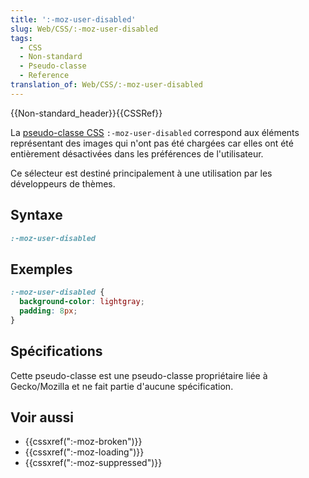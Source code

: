 ```yaml
---
title: ':-moz-user-disabled'
slug: Web/CSS/:-moz-user-disabled
tags:
  - CSS
  - Non-standard
  - Pseudo-classe
  - Reference
translation_of: Web/CSS/:-moz-user-disabled
---
```

{{Non-standard_header}}{{CSSRef}}

La [pseudo-classe CSS](/fr/docs/Web/CSS/Pseudo-classes) `:-moz-user-disabled` correspond aux éléments représentant des images qui n'ont pas été chargées car elles ont été entièrement désactivées dans les préférences de l'utilisateur.

Ce sélecteur est destiné principalement à une utilisation par les développeurs de thèmes.

## Syntaxe

```css
:-moz-user-disabled
```

## Exemples

```css
:-moz-user-disabled {
  background-color: lightgray;
  padding: 8px;
}
```

## Spécifications

Cette pseudo-classe est une pseudo-classe propriétaire liée à Gecko/Mozilla et ne fait partie d'aucune spécification.

## Voir aussi

- {{cssxref(":-moz-broken")}}
- {{cssxref(":-moz-loading")}}
- {{cssxref(":-moz-suppressed")}}
